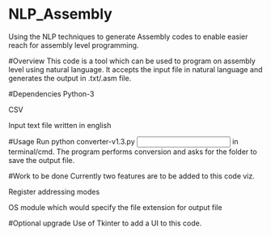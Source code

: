 # NLP_Assembly
Using the NLP techniques to generate Assembly codes to enable easier reach for assembly level programming.

#Overview
This code is a tool which can be used to program on assembly level using natural language. It accepts the input file in natural language and generates the output in .txt/.asm file.

#Dependencies
Python-3

CSV

Input text file written in english

#Usage
Run python converter-v1.3.py <input text file> in terminal/cmd. The program performs conversion and asks for the folder to save the output file.

#Work to be done
Currently two features are to be added to this code viz.

Register addressing modes

OS module which would specify the file extension for output file

#Optional upgrade
Use of Tkinter to add a UI to this code.
